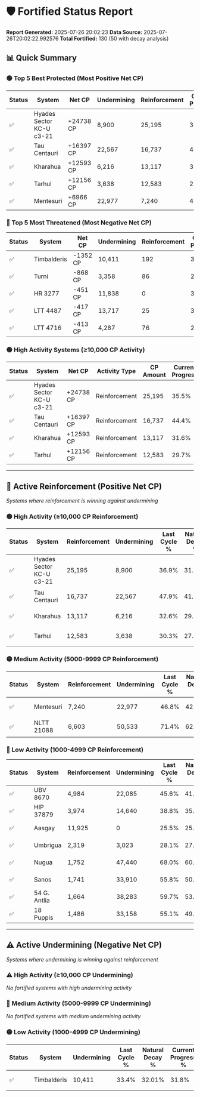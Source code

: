 # 🛡️ Fortified Status Report

**Report Generated:** 2025-07-26 20:02:23
**Data Source:** 2025-07-26T20:02:22.992576
**Total Fortified:** 130 (50 with decay analysis)

## 📊 Quick Summary

### 🟢 Top 5 Best Protected (Most Positive Net CP)

| Status | System | Net CP | Undermining | Reinforcement | Current Progress |
|--------|--------|--------|-------------|---------------|------------------|
| ✅ | Hyades Sector KC-U c3-21 | +24738 CP | 8,900 | 25,195 | 35.5% |
| ✅ | Tau Centauri | +16397 CP | 22,567 | 16,737 | 44.4% |
| ✅ | Kharahua | +12593 CP | 6,216 | 13,117 | 31.6% |
| ✅ | Tarhul | +12156 CP | 3,638 | 12,583 | 29.7% |
| ✅ | Mentesuri | +6966 CP | 22,977 | 7,240 | 43.3% |

### 🔴 Top 5 Most Threatened (Most Negative Net CP)

| Status | System | Net CP | Undermining | Reinforcement | Current Progress |
|--------|--------|--------|-------------|---------------|------------------|
| ✅ | Timbalderis | -1352 CP | 10,411 | 192 | 31.8% |
| ✅ | Turni | -868 CP | 3,358 | 86 | 27.1% |
| ✅ | HR 3277 | -451 CP | 11,838 | 0 | 33.8% |
| ✅ | LTT 4487 | -417 CP | 13,717 | 25 | 35.2% |
| ✅ | LTT 4716 | -413 CP | 4,287 | 76 | 28.2% |

### 🟢 High Activity Systems (≥10,000 CP Activity)

| Status | System | Net CP | Activity Type | CP Amount | Current Progress |
|--------|--------|--------|---------------|-----------|------------------|
| ✅ | Hyades Sector KC-U c3-21 | +24738 CP | Reinforcement | 25,195 | 35.5% |
| ✅ | Tau Centauri | +16397 CP | Reinforcement | 16,737 | 44.4% |
| ✅ | Kharahua | +12593 CP | Reinforcement | 13,117 | 31.6% |
| ✅ | Tarhul | +12156 CP | Reinforcement | 12,583 | 29.7% |

---

## 🔵 Active Reinforcement (Positive Net CP)
*Systems where reinforcement is winning against undermining*

### 🟢 High Activity (≥10,000 CP Reinforcement)

| Status | System | Reinforcement | Undermining | Last Cycle % | Natural Decay % | Current Progress % | Current CP | Net CP | Activity |
|--------|--------|---------------|-------------|--------------|-----------------|-------------------|------------|--------|----------|
| ✅ | Hyades Sector KC-U c3-21 | 25,195 | 8,900 | 36.9% | 31.69% | 35.5% | 230,750 | +24738 | 🟢 High Reinforcement |
| ✅ | Tau Centauri | 16,737 | 22,567 | 47.9% | 41.88% | 44.4% | 288,600 | +16397 | 🟢 High Reinforcement |
| ✅ | Kharahua | 13,117 | 6,216 | 32.6% | 29.66% | 31.6% | 205,400 | +12593 | 🟢 High Reinforcement |
| ✅ | Tarhul | 12,583 | 3,638 | 30.3% | 27.83% | 29.7% | 193,050 | +12156 | 🟢 High Reinforcement |

### 🟡 Medium Activity (5000-9999 CP Reinforcement)

| Status | System | Reinforcement | Undermining | Last Cycle % | Natural Decay % | Current Progress % | Current CP | Net CP | Activity |
|--------|--------|---------------|-------------|--------------|-----------------|-------------------|------------|--------|----------|
| ✅ | Mentesuri | 7,240 | 22,977 | 46.8% | 42.23% | 43.3% | 281,450 | +6966 | 🟡 Medium Reinforcement |
| ✅ | NLTT 21088 | 6,603 | 50,533 | 71.4% | 62.62% | 63.6% | 413,400 | +6376 | 🟡 Medium Reinforcement |

### 🔴 Low Activity (1000-4999 CP Reinforcement)

| Status | System | Reinforcement | Undermining | Last Cycle % | Natural Decay % | Current Progress % | Current CP | Net CP | Activity |
|--------|--------|---------------|-------------|--------------|-----------------|-------------------|------------|--------|----------|
| ✅ | UBV 8670 | 4,984 | 22,085 | 45.6% | 41.49% | 42.2% | 274,300 | +4604 | 🔵 Low Reinforcement |
| ✅ | HIP 37879 | 3,974 | 14,640 | 38.8% | 35.95% | 36.5% | 237,250 | +3544 | 🔵 Low Reinforcement |
| ✅ | Aasgay | 11,925 | 0 | 25.5% | 25.00% | 25.5% | 165,750 | +3250 | 🔵 Low Reinforcement |
| ✅ | Umbrigua | 2,319 | 3,023 | 28.1% | 27.32% | 27.6% | 179,400 | +1818 | 🔵 Low Reinforcement |
| ✅ | Nugua | 1,752 | 47,440 | 68.0% | 60.44% | 60.7% | 394,550 | +1672 | 🔵 Low Reinforcement |
| ✅ | Sanos | 1,741 | 33,910 | 55.8% | 50.36% | 50.6% | 328,900 | +1545 | 🔵 Low Reinforcement |
| ✅ | 54 G. Antlia | 1,664 | 38,283 | 59.7% | 53.58% | 53.8% | 349,699 | +1447 | 🔵 Low Reinforcement |
| ✅ | 18 Puppis | 1,486 | 33,158 | 55.1% | 49.80% | 50.0% | 325,000 | +1284 | 🔵 Low Reinforcement |


---

## ⚠️ Active Undermining (Negative Net CP)
*Systems where undermining is winning against reinforcement*

### ⚠️ High Activity (≥10,000 CP Undermining)

*No fortified systems with high undermining activity*

### 🔶 Medium Activity (5000-9999 CP Undermining)

*No fortified systems with medium undermining activity*

### 🟡 Low Activity (1000-4999 CP Undermining)

| Status | System | Undermining | Last Cycle % | Natural Decay % | Current Progress % | Reinforcement | Current CP | Net CP | Activity |
|--------|--------|-------------|--------------|-----------------|-------------------|---------------|------------|--------|----------|
| ✅ | Timbalderis | 10,411 | 33.4% | 32.01% | 31.8% | 192 | 206,700 | -1352 | 🟡 Low Undermining |
